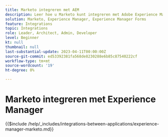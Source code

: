 ```yaml
---
title: Marketo integreren met AEM
description: Leer hoe u Marketo kunt integreren met Adobe Experience Manager (AEM).
solution: Marketo, Experience Manager, Experience Manager Forms
feature: Integrations
topic: Integrations
role: Leader, Architect, Admin, Developer
level: Beginner
kt: null
thumbnail: null
last-substantial-update: 2023-04-11T00:00:00Z
source-git-commit: ed53392381fa568de8230288e6b85c87540222cf
workflow-type: tm+mt
source-wordcount: '19'
ht-degree: 0%

---
```



# Marketo integreren met Experience Manager

{{$include /help/_includes/integrations-between-applications/experience-manager-marketo.md}}
